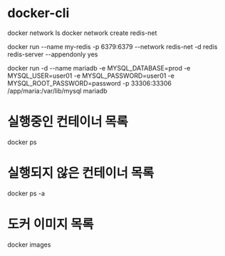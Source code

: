 # docker-cli

docker network ls
docker network create redis-net

docker run --name my-redis -p 6379:6379 --network redis-net -d redis redis-server --appendonly yes

docker run -d --name mariadb -e MYSQL_DATABASE=prod -e MYSQL_USER=user01 -e MYSQL_PASSWORD=user01 -e MYSQL_ROOT_PASSWORD=password -p 33306:33306 /app/maria:/var/lib/mysql mariadb

# 실행중인 컨테이너 목록
docker ps

# 실행되지 않은 컨테이너 목록
docker ps -a

# 도커 이미지 목록
docker images

